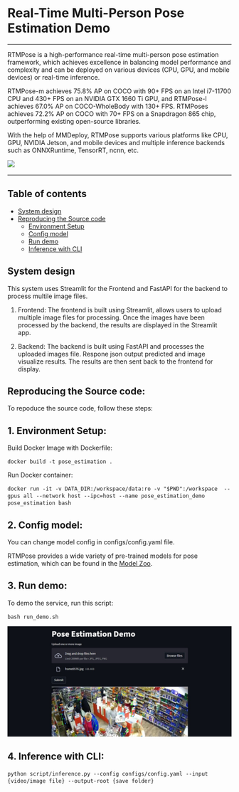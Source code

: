 # Real-Time Multi-Person Pose Estimation Demo
______________________________________________________________________

RTMPose is a high-performance real-time multi-person pose estimation framework, which achieves excellence in balancing model performance and complexity and can be deployed on various devices (CPU, GPU, and mobile devices) or real-time inference.

RTMPose-m achieves 75.8% AP on COCO with 90+ FPS on an Intel i7-11700 CPU and 430+ FPS on an NVIDIA GTX 1660 Ti GPU, and RTMPose-l achieves 67.0% AP on COCO-WholeBody with 130+ FPS. RTMPoses achieves 72.2% AP on COCO with 70+ FPS on a Snapdragon 865 chip, outperforming existing open-source libraries.

With the help of MMDeploy, RTMPose supports various platforms like CPU, GPU, NVIDIA Jetson, and mobile devices and multiple inference backends such as ONNXRuntime, TensorRT, ncnn, etc.

![](https://user-images.githubusercontent.com/13503330/219269619-935499e5-bdd9-49ea-8104-3c7796dbd862.png)
______________________________________________________________________


## Table of contents
  - [System design](#system-design)
  - [Reproducing the Source code](#Reproducing-the-Source-code)
    - [Environment Setup](#environment-setup)
    - [Config model](#config-model)
    - [Run demo](#run-demo)
    - [Inference with CLI](#inference-cli)


## System design
This system uses Streamlit for the Frontend and FastAPI for the backend to process multile image files.

1. Frontend: The frontend is built using  Streamlit, allows users to upload multiple image files for processing. Once the images have been processed by the backend, the results are displayed in the Streamlit app.

2. Backend: The backend is built using FastAPI and processes the uploaded images file. Respone json output predicted and image visualize results. The results are then sent back to the frontend for display.

## Reproducing the Source code:
To repoduce the source code, follow these steps:

## 1. Environment Setup: <a name="environment-setup"></a>
Build Docker Image with Dockerfile:
```
docker build -t pose_estimation .
```
Run Docker container:
```
docker run -it -v DATA_DIR:/workspace/data:ro -v "$PWD":/workspace  --gpus all --network host --ipc=host --name pose_estimation_demo pose_estimation bash
```

## 2. Config model: <a name="config-model"></a>
You can change model config in configs/config.yaml file. 

RTMPose provides a wide variety of pre-trained models for pose estimation, which can be found in the [Model Zoo](https://github.com/open-mmlab/mmpose/tree/98ccc8a8aefd7541154580770f033a299541d2f5/projects/rtmpose).


## 3. Run demo: <a name="run-demo"></a>
To demo the service, run this script:

```
bash run_demo.sh
```

![Frontend](images/frontend_demo.jpg)


## 4. Inference with CLI: <a name="inference-cli"></a>
```
python script/inference.py --config configs/config.yaml --input {video/image file} --output-root {save folder}
```
